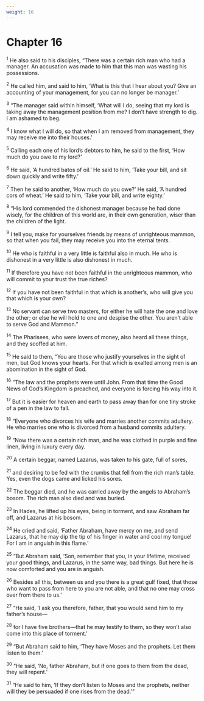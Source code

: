 ```yaml
---
weight: 16
---
```


# Chapter 16

<sup>1</sup> He also said to his disciples, “There was a certain rich man who had a manager. An accusation was made to him that this man was wasting his possessions. 

<sup>2</sup> He called him, and said to him, ‘What is this that I hear about you? Give an accounting of your management, for you can no longer be manager.’ 

<sup>3</sup> “The manager said within himself, ‘What will I do, seeing that my lord is taking away the management position from me? I don’t have strength to dig. I am ashamed to beg. 

<sup>4</sup> I know what I will do, so that when I am removed from management, they may receive me into their houses.’ 

<sup>5</sup> Calling each one of his lord’s debtors to him, he said to the first, ‘How much do you owe to my lord?’ 

<sup>6</sup> He said, ‘A hundred batos of oil.’ He said to him, ‘Take your bill, and sit down quickly and write fifty.’ 

<sup>7</sup> Then he said to another, ‘How much do you owe?’ He said, ‘A hundred cors of wheat.’ He said to him, ‘Take your bill, and write eighty.’ 

<sup>8</sup> “His lord commended the dishonest manager because he had done wisely, for the children of this world are, in their own generation, wiser than the children of the light. 

<sup>9</sup> I tell you, make for yourselves friends by means of unrighteous mammon, so that when you fail, they may receive you into the eternal tents. 

<sup>10</sup> He who is faithful in a very little is faithful also in much. He who is dishonest in a very little is also dishonest in much. 

<sup>11</sup> If therefore you have not been faithful in the unrighteous mammon, who will commit to your trust the true riches? 

<sup>12</sup> If you have not been faithful in that which is another’s, who will give you that which is your own? 

<sup>13</sup> No servant can serve two masters, for either he will hate the one and love the other; or else he will hold to one and despise the other. You aren’t able to serve God and Mammon.” 

<sup>14</sup> The Pharisees, who were lovers of money, also heard all these things, and they scoffed at him. 

<sup>15</sup> He said to them, “You are those who justify yourselves in the sight of men, but God knows your hearts. For that which is exalted among men is an abomination in the sight of God. 

<sup>16</sup> “The law and the prophets were until John. From that time the Good News of God’s Kingdom is preached, and everyone is forcing his way into it. 

<sup>17</sup> But it is easier for heaven and earth to pass away than for one tiny stroke of a pen in the law to fall. 

<sup>18</sup> “Everyone who divorces his wife and marries another commits adultery. He who marries one who is divorced from a husband commits adultery. 

<sup>19</sup> “Now there was a certain rich man, and he was clothed in purple and fine linen, living in luxury every day. 

<sup>20</sup> A certain beggar, named Lazarus, was taken to his gate, full of sores, 

<sup>21</sup> and desiring to be fed with the crumbs that fell from the rich man’s table. Yes, even the dogs came and licked his sores. 

<sup>22</sup> The beggar died, and he was carried away by the angels to Abraham’s bosom. The rich man also died and was buried. 

<sup>23</sup> In Hades, he lifted up his eyes, being in torment, and saw Abraham far off, and Lazarus at his bosom. 

<sup>24</sup> He cried and said, ‘Father Abraham, have mercy on me, and send Lazarus, that he may dip the tip of his finger in water and cool my tongue! For I am in anguish in this flame.’ 

<sup>25</sup> “But Abraham said, ‘Son, remember that you, in your lifetime, received your good things, and Lazarus, in the same way, bad things. But here he is now comforted and you are in anguish. 

<sup>26</sup> Besides all this, between us and you there is a great gulf fixed, that those who want to pass from here to you are not able, and that no one may cross over from there to us.’ 

<sup>27</sup> “He said, ‘I ask you therefore, father, that you would send him to my father’s house— 

<sup>28</sup> for I have five brothers—that he may testify to them, so they won’t also come into this place of torment.’ 

<sup>29</sup> “But Abraham said to him, ‘They have Moses and the prophets. Let them listen to them.’ 

<sup>30</sup> “He said, ‘No, father Abraham, but if one goes to them from the dead, they will repent.’ 

<sup>31</sup> “He said to him, ‘If they don’t listen to Moses and the prophets, neither will they be persuaded if one rises from the dead.’” 


